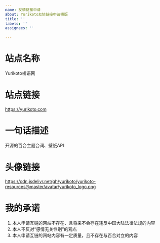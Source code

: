 ```yaml
---
name: 友情链接申请
about: Yurikoto友情链接申请模版
title: ''
labels: ''
assignees: ''

---
```


# 站点名称
Yurikoto橘语网
 
# 站点链接
https://yurikoto.com

# 一句话描述
开源的百合主题台词、壁纸API

# 头像链接
https://cdn.jsdelivr.net/gh/yurikoto/yurikoto-resources@master/avatar/yurikoto_logo.png

# 我的承诺
1. 本人申请互链的网站不存在、且将来不会存在违反中国大陆法律法规的内容
2. 本人不反对“感情无关性别”的观点
3. 本人申请互链的网站内容有一定质量，且不存在与百合对立的内容
